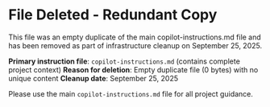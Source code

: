 # File Deleted - Redundant Copy

This file was an empty duplicate of the main copilot-instructions.md file and has been removed as part of infrastructure cleanup on September 25, 2025.

**Primary instruction file**: `copilot-instructions.md` (contains complete project context)
**Reason for deletion**: Empty duplicate file (0 bytes) with no unique content
**Cleanup date**: September 25, 2025

Please use the main `copilot-instructions.md` file for all project guidance.